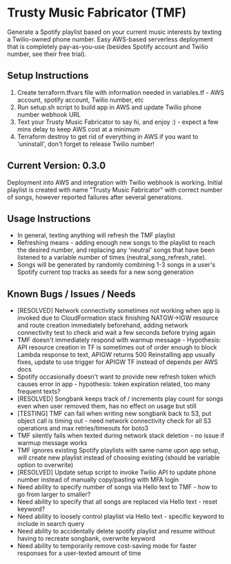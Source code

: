 # Trusty Music Fabricator (TMF)
Generate a Spotify playlist based on your current music interests by texting a Twilio-owned phone number.
Easy AWS-based serverless deployment that is completely pay-as-you-use (besides Spotify account and Twilio number, see their free trial).

## Setup Instructions
1. Create terraform.tfvars file with information needed in variables.tf - AWS account, spotify account, Twilio number, etc
2. Run setup.sh script to build app in AWS and update Twilio phone number webhook URL
3. Text your Trusty Music Fabricator to say hi, and enjoy :)  - expect a few mins delay to keep AWS cost at a minimum
4. Terraform destroy to get rid of everything in AWS if you want to 'uninstall', don't forget to release Twilio number!

## Current Version: 0.3.0
Deployment into AWS and integration with Twilio webhook is working. Initial playlist is created with name "Trusty Music Fabricator" with correct number of songs, however reported failures after several generations.

## Usage Instructions
- In general, texting anything will refresh the TMF playlist
- Refreshing means - adding enough new songs to the playlist to reach the desired number, and replacing any 'neutral' songs that have been listened to a variable number of times (neutral_song_refresh_rate).
- Songs will be generated by randomly combining 1-3 songs in a user's Spotify current top tracks as seeds for a new song generation

## Known Bugs / Issues / Needs
- [RESOLVED] Network connectivity sometimes not working when app is invoked due to CloudFormation stack finishing NATGW->IGW resource and route creation immediately beforehand, adding network connectivity test to check and wait a few seconds before trying again
- TMF doesn't immediately respond with warmup message - Hypothesis: API resource creation in TF is sometimes out of order enough to block Lambda response to text, APIGW returns 500
    Reinstalling app usually fixes, update to use trigger for APIGW TF instead of depends per AWS docs
- Spotify occasionally doesn't want to provide new refresh token which causes error in app - hypothesis: token expiration related, too many frequent texts?
- [RESOLVED] Songbank keeps track of / increments play count for songs even when user removed them, has no effect on usage but still
- [TESTING] TMF can fail when writing new songbank back to S3, put object call is timing out - need network connectivity check for all S3 operations and max retries/timeouts for boto3
- TMF silently fails when texted during network stack deletion - no issue if warmup message works
- TMF ignores existing Spotify playlists with same name upon app setup, will create new playlist instead of choosing existing (should be variable option to overwrite)
- [RESOLVED] Update setup script to invoke Twilio API to update phone number instead of manually copy/pasting with MFA login
- Need ability to specify number of songs via Hello text to TMF - how to go from larger to smaller?
- Need ability to specify that all songs are replaced via Hello text - reset keyword?
- Need ability to loosely control playlist via Hello text - specific keyword to include in search query
- Need ability to accidentally delete spotify playlist and resume without having to recreate songbank, overwrite keyword
- Need ability to temporarily remove cost-saving mode for faster responses for a user-texted amount of time